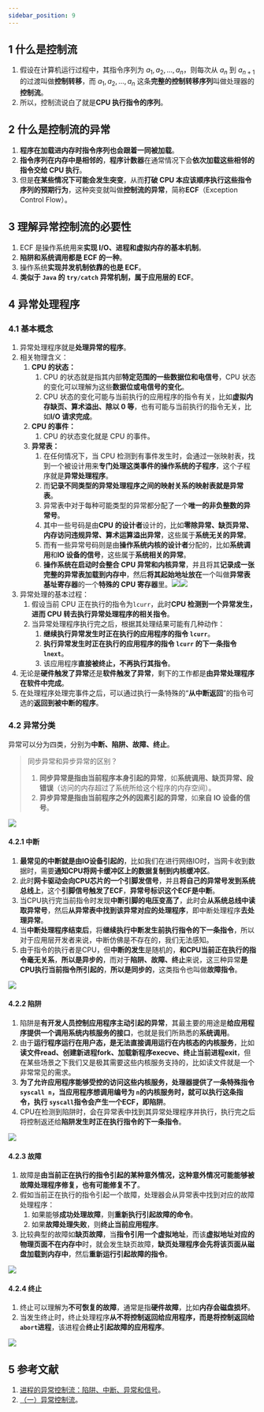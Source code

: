 ```yaml
---
sidebar_position: 9
---
```


## 1 什么是控制流

1. 假设在计算机运行过程中，其指令序列为 $a_1,a_2,...,a_n$，则每次从 $a_n$ 到 $a_{n+1}$ 的过渡叫做**控制转移**，而 $a_1,a_2,...,a_n$ 这条**完整的控制转移序列**叫做处理器的**控制流**。
2. 所以，控制流说白了就是**CPU 执行指令的序列**。

## 2 什么是控制流的异常

1. **程序在加载进内存时指令序列也会跟着一同被加载**。
2. **指令序列在内存中是相邻的**，**程序计数器**在通常情况下会**依次加载这些相邻的指令交给 CPU 执行**。
3. 但是**在某些情况下可能会发生突变**，从而**打破 CPU 本应该顺序执行这些指令序列的预期行为**，这种突变就叫做**控制流的异常**，简称**ECF**（Exception Control Flow）。

## 3 理解异常控制流的必要性

1. ECF 是操作系统用来**实现 I/O、进程和虚拟内存的基本机制**。
2. **陷阱和系统调用都是 ECF 的一种**。
3. 操作系统**实现并发机制依靠的也是 ECF**。
4. **类似于 `Java` 的 `try/catch` 异常机制，属于应用层的 ECF**。

## 4 异常处理程序

### 4.1 基本概念

1. 异常处理程序就是**处理异常的程序**。
2. 相关物理含义：
   1. **CPU 的状态：**
      1. CPU 的状态就是指其内部**特定范围的一些数据位和电信号**，CPU 状态的变化可以理解为这些**数据位或电信号的变化**。
      2. CPU 状态的变化可能与当前执行的应用程序的指令有关，比如**虚拟内存缺页、算术溢出、除以 0 等**，也有可能与当前执行的指令无关，比如**I/O 请求完成**。
   2. **CPU 的事件：**
      1. CPU 的状态变化就是 CPU 的事件。
   3. **异常表：**
      1. 在任何情况下，当 CPU 检测到有事件发生时，会通过一张映射表，找到一个被设计用来**专门处理这类事件的操作系统的子程序**，这个子程序就是**异常处理程序**。
      2. 而**记录不同类型的异常处理程序之间的映射关系的映射表就是异常表**。
      3. 异常表中对于每种可能类型的异常都分配了一个**唯一的非负整数的异常号**。
      4. 其中一些号码是由**CPU 的设计者**设计的，比如**零除异常、缺页异常、内存访问违规异常、算术运算溢出异常**，这些属于**系统无关的异常**。
      5. 而有一些异常号码则是由**操作系统内核的设计者**分配的，比如**系统调用**和**IO 设备的信号**，这些属于**系统相关的异常**。
      6. **操作系统在启动时会整合 CPU 异常和内核异常**，并且将其**记录成一张完整的异常表加载到内存中**，然后**将其起始地址放在**一个叫做**异常表基址寄存器**的一个**特殊的 CPU 寄存器**里。![](https://pic1.zhimg.com/80/v2-5516cba6d8724cc103bfdef556a3c430_1440w.jpg)![](https://pic4.zhimg.com/80/v2-90175805ab28300f5660034d8d35d7ff_1440w.jpg)
3. 异常处理的基本过程：
   1. 假设当前 CPU 正在执行的指令为`lcurr`，此时**CPU 检测到一个异常发生，进而 CPU 转去执行异常处理程序的相关指令**。
   2. 当异常处理程序执行完之后，根据其处理结果可能有几种动作：
      1. **继续执行异常发生时正在执行的应用程序的指令 `lcurr`**。
      2. **执行异常发生时正在执行的应用程序的指令 `lcurr` 的下一条指令 `lnext`**。
      3. 该应用程序**直接被终止，不再执行其指令**。
4. 无论是**硬件触发了异常**还是**软件触发了异常**，剩下的工作都是**由异常处理程序在软件中完成**。
5. 在处理程序处理完事件之后，可以通过执行一条特殊的“**从中断返回**”的指令可选的**返回到被中断的程序**。

### 4.2 异常分类

异常可以分为四类，分别为**中断、陷阱、故障、终止**。

> 同步异常和异步异常的区别？
>
> 1. **同步异常是指由当前程序本身引起的异常**，如**系统调用、缺页异常、段错误**（访问的内存超过了系统所给这个程序的内存空间）。
> 2. **异步异常是指由当前程序之外的因素引起的异常**，如**来自 IO 设备的信号**。

![](https://notebook.ricear.com/media/202105/2021-05-19_114012.png)

#### 4.2.1 中断

1. **最常见的中断就是由IO设备引起的**，比如我们在进行网络IO时，当网卡收到数据时，需要**通知CPU将网卡缓冲区上的数据复制到内核缓冲区**。
2. 此时**网卡驱动会向CPU芯片的一个引脚发信号**，并且**将自己的异常号发到系统总线上**，这个**引脚信号触发了ECF**，**异常号标识这个ECF是中断**。
3. 当CPU执行完当前指令时发现**中断引脚的电压变高了**，此时会**从系统总线中读取异常号**，然后**从异常表中找到该异常对应的处理程序**，即中断处理程序**去处理异常**。
4. 当**中断处理程序结束后**，将**继续执行中断发生前执行指令的下一条指令**，所以对于应用层开发者来说，中断仿佛是不存在的，我们无法感知。
5. 由于指令的执行者是CPU，但**中断的发生**是随机的，**和CPU当前正在执行的指令毫无关系**，**所以是异步的**，而对于**陷阱、故障、终止**来说，这三种异常**是CPU执行当前指令所引起的**，**所以是同步的**，这类指令也叫做**故障指令**。

![](https://notebook.ricear.com/media/202105/2021-05-20_094709.png)

#### 4.2.2 陷阱

1. 陷阱是**有开发人员控制应用程序主动引起的异常**，其最主要的用途是**给应用程序提供一个调用系统内核服务的接口**，也就是我们所熟悉的**系统调用**。
2. 由于**运行程序运行在用户态，是无法直接调用运行在内核态的内核服务**，比如**读文件read、创建新进程fork、加载新程序execve、终止当前进程exit**，但在某些场景之下我们又是极其需要这些内核服务支持的，比如读文件就是一个非常常见的需求。
3. **为了允许应用程序能够受控的访问这些内核服务，处理器提供了一条特殊指令 `syscall n`，当应用程序想调用编号为 `n`的内核服务时，就可以执行这条指令，执行 `syscall`指令会产生一个ECF，即陷阱**。
4. CPU在检测到陷阱时，会在异常表中找到其异常处理程序并执行，执行完之后将控制返还给**陷阱发生时正在执行指令的下一条指令**。

![](https://pic4.zhimg.com/80/v2-93edd6351eb6a23e26f5c215fd7076f7_1440w.jpg)

#### 4.2.3 故障

1. 故障是**由当前正在执行的指令引起的某种意外情况，这种意外情况可能能够被故障处理程序修复，也有可能修复不了**。
2. 假如当前正在执行的指令引起一个故障，处理器会从异常表中找到对应的故障处理程序：
   1. 如果能够**成功处理故障**，则**重新执行引起故障的命令**。
   2. 如果**故障处理失败**，则**终止当前应用程序**。
3. 比较典型的故障如**缺页故障**，当**指令引用一个虚拟地址**，而该**虚拟地址对应的物理页面不在内存中**时，就会发生缺页故障，**缺页处理程序会先将该页面从磁盘加载到内存中**，然后**重新运行引起故障的指令**。

![](https://notebook.ricear.com/media/202105/2021-05-20_101219.png)

#### 4.2.4 终止

1. 终止可以理解为**不可恢复的故障**，通常是指**硬件故障**，比如**内存会磁盘损坏**。
2. 当发生终止时，终止处理程序**从不将控制返回给应用程序，而是将控制返回给 `abort`进程**，该进程会**终止引起故障的应用程序**。

![](https://notebook.ricear.com/media/202105/2021-05-20_101708.png)

## 5 参考文献

1. [进程的异常控制流：陷阱、中断、异常和信号](https://github.com/wolverinn/Waking-Up/blob/master/Operating%20Systems.md#%E8%BF%9B%E7%A8%8B%E7%9A%84%E5%BC%82%E5%B8%B8%E6%8E%A7%E5%88%B6%E6%B5%81%EF%BC%9A%E9%99%B7%E9%98%B1%E3%80%81%E4%B8%AD%E6%96%AD%E3%80%81%E5%BC%82%E5%B8%B8%E5%92%8C%E4%BF%A1%E5%8F%B7)。
2. [（一）异常控制流](https://zhuanlan.zhihu.com/p/79083313)。
